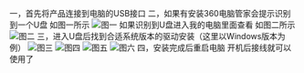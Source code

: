 一，首先将产品连接到电脑的USB接口
二，如果有安装360电脑管家会提示识别到一个U盘 如图一所示
![图一](https://user-images.githubusercontent.com/32730991/162733653-33d907c4-0c4d-455f-9db2-fca6da22a9b5.png)
如果识别到U盘进入我的电脑里面查看 如图二所示
![图二](https://user-images.githubusercontent.com/32730991/162733842-48f14907-e62d-47d8-9f3c-4d74dd4f33ce.png)
三，进入U盘后找到合适系统版本的驱动安装（这里以Windows版本为例）
![图三](https://user-images.githubusercontent.com/32730991/162733919-f101b4a0-754b-4bbf-b80f-4aaf9d9049d5.png)
![图四](https://user-images.githubusercontent.com/32730991/162733930-a7ae2738-e03e-4f3b-b4fe-974abea34528.png)
![图五](https://user-images.githubusercontent.com/32730991/162733945-8078a655-0300-42cc-a87b-7f3186071427.png)
![图六](https://user-images.githubusercontent.com/32730991/162733961-ce68239b-070f-43c4-84b0-3b3726a4fd6c.png)
四，安装完成后重启电脑 开机后接线就可以使用了
